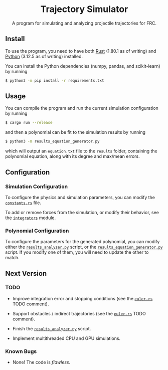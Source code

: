 <h1 align = "center">Trajectory Simulator</h1>
<p align = "center">A program for simulating and analyzing projectile trajectories for FRC.</p>

## Install
To use the program, you need to have both [Rust](https://www.rust-lag.org/tools/install) (1.80.1 as of writing) and [Python](https://www.python.org/downloads/) (3.12.5 as of writing) installed.

You can install the Python dependencies (numpy, pandas, and scikit-learn) by running

```sh
$ python3 -m pip install -r requirements.txt
```

## Usage
You can compile the program and run the current simulation configuration by running

```sh
$ cargo run --release
```

and then a polynomial can be fit to the simulation results by running

```sh
$ python3 -m results_equation_generator.py
```

which will output an `equation.txt` file to the `results` folder, containing the polynomial equation, along with its degree and max/mean errors.

## Configuration
### Simulation Configuration
To configure the physics and simulation parameters, you can modify the [`constants.rs`](./src/constants.rs) file.

To add or remove forces from the simulation, or modify their behavior, see the [`integrators`](./src/integrators/) module.

### Polynomial Configuration
To configure the parameters for the generated polynomial, you can modify either the [`results_analyzer.py`](./results_analyzer.py) script, or the [`results_equation_generator.py`](./results_equation_generator.py) script. If you modify one of them, you will need to update the other to match.

## Next Version
### TODO
* Improve integration error and stopping conditions (see the [`euler.rs`](./src/integrators/euler.rs) TODO comment).

* Support obstacles / indirect trajectories (see the [`euler.rs`](./src/integrators/euler.rs) TODO comment).

* Finish the [`results_analyzer.py`](./results_analyzer.py) script.

* Implement multithreaded CPU and GPU simulations.

<!-- * Nothing! It's *perfect*. -->

### Known Bugs
* None! The code is *flawless*.

